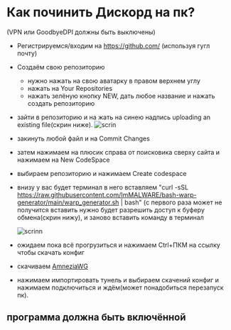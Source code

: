 # Как починить Дискорд на пк?
(VPN или GoodbyeDPI должны быть выключены)
* Регистрируемся/входим на https://github.com/ (используя гугл почту)
* Создаём свою репозиторию
  * нужно нажать на свою аватарку в правом верхнем углу
  * нажать на Your Repositories
  * нажать зелёную кнопку NEW, дать любое название и нажать создать репозиторию
 * зайти в репозиторию и на жать на синею надпись uploading an existing file(скрин ниже).
   ![scrin](https://media.discordapp.net/attachments/1104234332903702601/1293524323708960798/image.png?ex=6707afe7&is=67065e67&hm=cff314d6db3ddca1d60fa3b23bc87b084e8874ac9c2035d41108c21af0de1f33&=&quality=lossless)
  * закинуть любой файл и на Commit Changes
 * затем нажимаем на плюсик справа от поисковика сверху сайта и нажимаем на New CodeSpace
 * выбираем репозиторию и нажимаем Create codespace
 * внизу у вас будет терминал в него вставляем "curl -sSL https://raw.githubusercontent.com/ImMALWARE/bash-warp-generator/main/warp_generator.sh | bash" (с первого раза может не получится вставить нужно будет разрешить доступ к буферу обмена(скрин нижу), и заново вставить команду в терминал
   
   ![scrinn](https://media.discordapp.net/attachments/1104234332903702601/1293524324120137805/image.png?ex=6707afe7&is=67065e67&hm=47d2fbd2eb5cf8d150963bb0aa5547d308c5f1caf7c54f06bcef5724740c23b5&=&quality=lossless)
 * ожидаем пока всё прогрузиться и нажимаем Ctrl+ПКМ на ссылку чтобы скачать конфиг
 * скачиваем [AmneziaWG](https://github.com/AWPMasterGames/Fix-Discord/archive/refs/heads/main.zip)
 * нажимаем импортировать тунель и выбираем скачений конфиг и нажимаем подключиться и ждём(может понадобиться перезапуск пк).
## программа должна быть включённой
